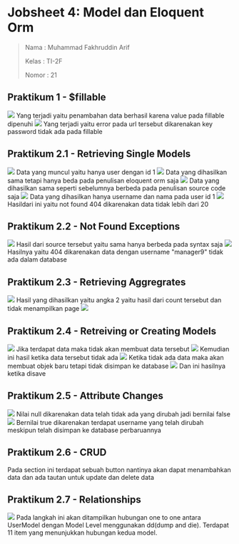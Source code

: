 # Jobsheet 4: Model dan Eloquent Orm
> Nama  : Muhammad Fakhruddin Arif
>
> Kelas : TI-2F
>
> Nomor : 21

## Praktikum 1 - $fillable

<img src="./public/screenshots/Praktikum1-01.png">
Yang terjadi yaitu penambahan data berhasil karena value pada fillable dipenuhi

<img src="./public/screenshots/Praktikum1-02.png">
Yang terjadi yaitu error pada url tersebut dikarenakan key password tidak ada pada fillable

## Praktikum 2.1 - Retrieving Single Models
<img src="./public/screenshots/Praktikum2-01.png">
Data yang muncul yaitu hanya user dengan id 1

<img src="./public/screenshots/Praktikum2-02.png">
Data yang dihasilkan sama tetapi hanya beda pada penulisan eloquent orm saja

<img src="./public/screenshots/Praktikum2-03.png">
Data yang dihasilkan sama seperti sebelumnya berbeda pada penulisan source code saja

<img src="./public/screenshots/Praktikum2-04.png">
Data yang dihasilkan hanya username dan nama pada user id 1

<img src="./public/screenshots/Praktikum2-05.png">
Hasildari ini yaitu not found 404 dikarenakan data tidak lebih dari 20

## Praktikum 2.2 - Not Found Exceptions
<img src="./public/screenshots/Praktikum2-06.png">
Hasil dari source tersebut yaitu sama hanya berbeda pada syntax saja

<img src="./public/screenshots/Praktikum2-07.png">
Hasilnya yaitu 404 dikarenakan data dengan username "manager9" tidak ada dalam database

## Praktikum 2.3 - Retrieving Aggregrates
<img src="./public/screenshots/Praktikum2-09.png">
Hasil yang dihasilkan yaitu angka 2 yaitu hasil dari count tersebut dan tidak menampilkan page

<img src="./public/screenshots/Praktikum2-08.png">

## Praktikum 2.4 - Retreiving or Creating Models
<img src="./public/screenshots/Praktikum2-10.png">
Jika terdapat data maka tidak akan membuat data tersebut
<img src="./public/screenshots/Praktikum2-11.png">
Kemudian ini hasil ketika data tersebut tidak ada
<img src="./public/screenshots/Praktikum2-12.png">
Ketika tidak ada data maka akan membuat objek baru tetapi tidak disimpan ke database
<img src="./public/screenshots/Praktikum2-13.png">
Dan ini hasilnya ketika disave

## Praktikum 2.5 - Attribute Changes
<img src="./public/screenshots/Praktikum2-14.png">
Nilai null dikarenakan data telah tidak ada yang dirubah jadi bernilai false

<img src="./public/screenshots/Praktikum2-15.png">
Bernilai true dikarenakan terdapat username yang telah dirubah meskipun telah disimpan ke database perbaruannya

## Praktikum 2.6 - CRUD
Pada section ini terdapat sebuah button nantinya akan dapat menambahkan data dan ada tautan untuk update dan delete data

## Praktikum 2.7 - Relationships
<img src="./public/screenshots/Praktikum2-18.png">
Pada langkah ini akan ditampilkan hubungan one to one antara UserModel dengan Model Level menggunakan dd(dump and die). Terdapat 11 item yang menunjukkan hubungan kedua model.

[//]: # (# Jobsheet 3: Migration, Seeder, DB Facade, Query Builder, dan Eloquent ORM)

[//]: # (1. Pada Praktikum 1 - Tahap 5, apakah fungsi dari APP_KEY pada file setting .env Laravel?)

[//]: # (>`APP_KEY` pada file `.env` adalah kunci enkripsi digunakan untuk menjaga keamanan data sensitif dalam app)

[//]: # (2. Pada Praktikum 1, bagaimana kita men-generate nilai untuk APP_KEY?)

[//]: # (```php)

[//]: # (php artisan key:generate)

[//]: # (```)

[//]: # (3. Pada Praktikum 2.1 - Tahap 1, secara default Laravel memiliki berapa file migrasi?)

[//]: # (   dan untuk apa saja file migrasi tersebut?)

[//]: # (> Membuat tabel reset, menyimpan data user, menyimpan data failed job yang terjadi pada aplikasi, dan untuk menyimpan data token personal access)

[//]: # (4. Secara default, file migrasi terdapat kode $table->timestamps&#40;&#41;;, apa tujuan/output)

[//]: # (   dari fungsi tersebut?)

[//]: # (> Otomatis menambahkan kolom `created_at` dan `updated_at`)

[//]: # (5. Pada File Migrasi, terdapat fungsi $table->id&#40;&#41;; Tipe data apa yang dihasilkan dari)

[//]: # (   fungsi tersebut?)

[//]: # (> unsignedBigInteger)

[//]: # (6. Apa bedanya hasil migrasi pada table m_level, antara menggunakan $table->id&#40;&#41;;)

[//]: # (   dengan menggunakan $table->id&#40;'level_id'&#41;; ?)

[//]: # (> Perbedaan antara `$table->id&#40;&#41;;` dan `$table->id&#40;'level_id'&#41;;` dalam hasil migrasi pada tabel m_level adalah penamaan kolom primary key yang dihasilkan. Hasil jika tanpa params adalah `id` sedangkan hasil `$table->id&#40;'level_id'&#41;;` adalah `level_id`.)

[//]: # (7. Pada migration, Fungsi ->unique&#40;&#41; digunakan untuk apa?)

[//]: # (> Fungsi `->unique&#40;&#41;` pada migration digunakan untuk menetapkan kolom sebagai unik, yang berarti nilainya harus unik di antara setiap baris dalam tabel, mencegah duplikasi data pada kolom tersebut.)

[//]: # (8. Pada Praktikum 2.2 - Tahap 2, kenapa kolom level_id pada tabel m_user)

[//]: # (   menggunakan $tabel->unsignedBigInteger&#40;'level_id'&#41;, sedangkan kolom level_id)

[//]: # (   pada tabel m_level menggunakan $tabel->id&#40;'level_id'&#41; ?)

[//]: # (> Kolom level_id pada tabel m_user menggunakan `$table->unsignedBigInteger&#40;'level_id'&#41;` karena kolom ini berperan sebagai foreign key yang merujuk ke kolom id pada tabel `m_level`, yang secara default bertipe unsigned big integer. Sedangkan kolom level_id pada tabel m_level menggunakan `$table->id&#40;'level_id'&#41; `sebagai primary key.)

[//]: # (9. Pada Praktikum 3 - Tahap 6, apa tujuan dari Class Hash? dan apa maksud dari kode)

[//]: # (   program Hash::make&#40;'1234'&#41;;?)

[//]: # (> Class Hash digunakan untuk mengenkripsi data yang akan disimpan ke dalam database. Biasanya digunakan untuk mengenkripsi password.)

[//]: # (10. Pada Praktikum 4 - Tahap 3/5/7, pada query builder terdapat tanda tanya &#40;?&#41;, apa)

[//]: # (    kegunaan dari tanda tanya &#40;?&#41; tersebut?)

[//]: # (> Tanda tanya `&#40;?&#41;` pada query builder berperan sebagai placeholder untuk parameter yang akan diikuti saat query dieksekusi.)

[//]: # (11. Pada Praktikum 6 - Tahap 3, apa tujuan penulisan kode protected $table =)

[//]: # (    ‘m_user’; dan protected $primaryKey = ‘user_id’; ?)

[//]: # (> Penulisan protected `$table = 'm_user';` menunjukkan bahwa model terkait dengan tabel '`m_user'`, sementara protected `$primaryKey = 'user_id';` menetapkan bahwa `'user_id'` adalah primary key pada tabel tersebut.)

[//]: # (12. Menurut kalian, lebih mudah menggunakan mana dalam melakukan operasi CRUD ke)

[//]: # (    database &#40;DB Façade / Query Builder / Eloquent ORM&#41; ? jelaskan )

[//]: # (> Lebih mudah dengan menggunakan Eloquent ORM karena sesuai dengan konsep MVC yang membuat kode lebih mudah untuk dikelola dan dibaca)
